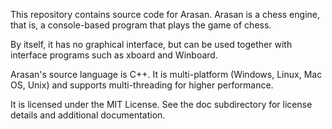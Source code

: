 This repository contains source code for Arasan. Arasan is a chess engine, that is, a console-based program 
that plays the game of chess.

By itself, it has no graphical interface, but can be used together with interface programs such as xboard
and Winboard.

Arasan's source language is C++. It is multi-platform (Windows, Linux, Mac OS, Unix) and supports
multi-threading for higher performance.

It is licensed under the MIT License. See the doc subdirectory for license details and additional documentation.
